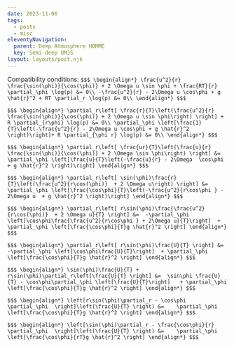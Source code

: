 ```yaml
---
date: 2023-11-06
tags:
  - posts
  - misc
eleventyNavigation:
  parent: Deep Atmosphere HOMME
  key: Semi-deep UMJS
layout: layouts/post.njk
---
```



Compatibility conditions:
`$$$
\begin{align*}
  \frac{u^2}{r} \frac{\sin(\phi)}{\cos(\phi)} + 2 \Omega u \sin \phi + \frac{RT}{r} \partial_\phi \log(p) &= 0\\
  -\frac{u^2}{r} - 2\Omega u \cos\phi + g \hat{r}^2 + RT \partial_r \log(p) &= 0\\
\end{align*}
$$$`

`$$$
\begin{align*}
  \partial_r\left[ \frac{r}{T}\left(\frac{u^2}{r} \frac{\sin(\phi)}{\cos(\phi)} + 2 \Omega u \sin \phi\right) \right] + R \partial_{r\phi} \log(p) &= 0\\
  \partial_\phi \left[\frac{1}{T}\left(-\frac{u^2}{r} - 2\Omega u \cos\phi + g \hat{r}^2 \right)\right]+ R \partial_{\phi r} \log(p) &= 0\\
\end{align*}
$$$`

`$$$
\begin{align*}
  \partial_r\left[ \frac{ur}{T}\left(\frac{u}{r} \frac{\sin(\phi)}{\cos(\phi)} + 2 \Omega \sin \phi\right) \right] &=  \partial_\phi \left[\frac{u}{T}\left(-\frac{u}{r} - 2\Omega  \cos\phi + g \hat{r}^2 \right)\right]
\end{align*}
$$$`

`$$$
\begin{align*}
  \partial_r\left[ \sin(\phi)\frac{r}{T}\left(\frac{u^2}{r\cos(\phi)}  + 2 \Omega u\right) \right] &=  \partial_\phi \left[\frac{\cos\phi}{T}\left(-\frac{u^2}{r\cos\phi } - 2\Omega u  + g \hat{r}^2 \right)\right]
\end{align*}
$$$`


`$$$
\begin{align*}
  \partial_r\left[ r\sin(\phi)\frac{\frac{u^2}{r\cos(\phi)}  + 2 \Omega u}{T} \right] &=  -\partial_\phi \left[\cos\phi\frac{\frac{u^2}{r\cos\phi } + 2\Omega u}{T}\right]  + \partial_\phi \left[\frac{\cos\phi}{T}g \hat{r}^2 \right]
\end{align*}
$$$`

`$$$
\begin{align*}
  \partial_r\left[ r\sin(\phi)\frac{U}{T} \right] &=  -\partial_\phi \left[\cos\phi\frac{U}{T}\right]  + \partial_\phi \left[\frac{\cos\phi}{T}g \hat{r}^2 \right]
\end{align*}
$$$`

`$$$
\begin{align*}
  \sin(\phi)\frac{U}{T} +  r\sin(\phi)\partial_r\left[\frac{U}{T} \right] &=  \sin\phi \frac{U}{T} - \cos\phi\partial_\phi \left[\frac{U}{T}\right]   + \partial_\phi \left[\frac{\cos\phi}{T}g \hat{r}^2 \right]
\end{align*}
$$$`

`$$$
\begin{align*}
   \left[r\sin(\phi)\partial_r - \cos\phi \partial_\phi  \right]\left(\frac{U}{T} \right) &=    \partial_\phi \left[\frac{\cos\phi}{T}g \hat{r}^2 \right]
\end{align*}
$$$`

`$$$
\begin{align*}
   \left[\sin(\phi)\partial_r - \frac{\cos\phi}{r} \partial_\phi  \right]\left(\frac{U}{T} \right) &=    \partial_\phi \left[\frac{\cos\phi}{rT}g \hat{r}^2 \right]
\end{align*}
$$$`

